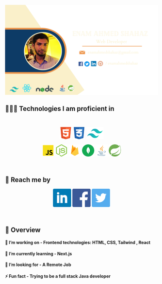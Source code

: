 ![My Github Banner](/assets/images/github-banner.png "My Github Banner")
 


 ## 👨🏼‍💻 Technologies I am proficient in
 
<br>
<p align="center">
<img height="40px" src="assets/tech-icons/html.png"/>
<img height="40px" src="assets/tech-icons/css.png"/>
<img height="40px" src="assets/tech-icons/tailwind.png"/>
<p align="center">
<img height="40px" src="assets/tech-icons/javascript.png"/>
<img height="40px" src="assets/tech-icons/nodejs.png"/>
<img height="40px" src="assets/tech-icons/firebase.png"/>
<img height="40px" src="assets/tech-icons/mongodb.png"/>
<img height="40px" src="assets/tech-icons/java.png"/>
<img height="40px" src="assets/tech-icons/spring.png"/>
</p>
<br/>
 
 ## 📩 Reach me by

[<p align="center"><img height="60" src="assets/contact-icons/linkedin.png">](https://www.linkedin.com/in/enamahmedshahaz/) [<img height="60" src="assets/contact-icons/facebook.png">](https://www.facebook.com/enamahmedshahaz) [<img height="60" src="assets/contact-icons/twitter.png"></p>](https://twitter.com/enamahmedshahaz)
<br>


 ## 👀 Overview

#### 🔭 I’m working on - Frontend technologies: HTML, CSS, Tailwind , React
#### 🌱 I’m currently learning - Next.js
#### 🤔 I’m looking for - A Remote Job
#### ⚡ Fun fact - Trying to be a full stack Java developer

